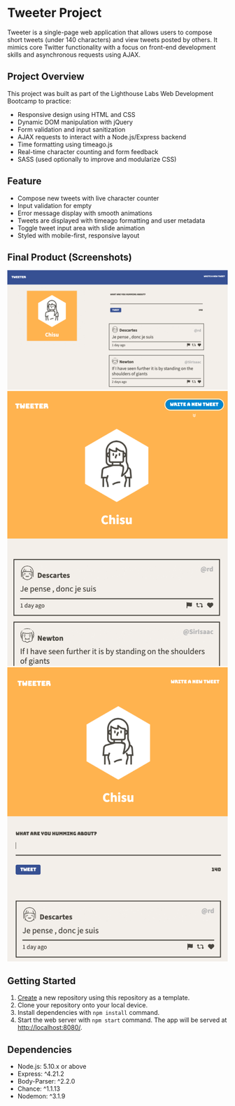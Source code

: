 # Tweeter Project

Tweeter is a single-page web application that allows users to compose short tweets (under 140 characters) and view tweets posted by others. It mimics core Twitter functionality with a focus on front-end development skills and asynchronous requests using AJAX.

## Project Overview
This project was built as part of the Lighthouse Labs Web Development Bootcamp to practice:
- Responsive design using HTML and CSS
- Dynamic DOM manipulation with jQuery
- Form validation and input sanitization
- AJAX requests to interact with a Node.js/Express backend
- Time formatting using timeago.js
- Real-time character counting and form feedback
- SASS (used optionally to improve and modularize CSS)

## Feature
- Compose new tweets with live character counter
- Input validation for empty
- Error message display with smooth animations
- Tweets are displayed with timeago formatting and user metadata
- Toggle tweet input area with slide animation
- Styled with mobile-first, responsive layout

## Final Product (Screenshots)
!["tweeter_desktop_style"](https://github.com/chisu-kawahara/tweeter/blob/master/docs/tweeter_desktop_style.png)
!["tweeter_mobile_style_1"](https://github.com/chisu-kawahara/tweeter/blob/master/docs/tweeter_mobile_style_1.png)
!["tweeter_mobile_style_2"](https://github.com/chisu-kawahara/tweeter/blob/master/docs/tweeter_mobile_style_2.png)


## Getting Started
1. [Create](https://docs.github.com/en/repositories/creating-and-managing-repositories/creating-a-repository-from-a-template) a new repository using this repository as a template.
2. Clone your repository onto your local device.
3. Install dependencies with `npm install` command.
3. Start the web server with `npm start` command. The app will be served at <http://localhost:8080/>.

## Dependencies
- Node.js: 5.10.x or above
- Express: ^4.21.2
- Body-Parser: ^2.2.0
- Chance: ^1.1.13
- Nodemon: ^3.1.9
